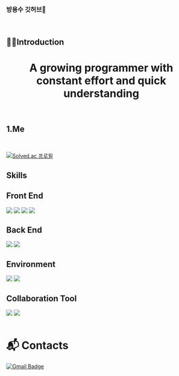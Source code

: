 ###  방용수 깃허브👋
 <br>
 <h2>🤽‍♂️Introduction</h2>
 <div align= center>
<h1>A growing programmer with constant effort and quick understanding</h1>
 </div>
 <br>
 <h2>1.Me</h2>
 
 
<br>

[![Solved.ac
프로필](http://mazassumnida.wtf/api/v2/generate_badge?boj=bbang9630)](https://solved.ac/bbang9630)


 <h2>Skills</h2>

<div align=left> 
  <h2>Front End</h2>
  <img src="https://img.shields.io/badge/html5-E34F26?style=for-the-badge&logo=html5&logoColor=white"> 
  <img src="https://img.shields.io/badge/css-1572B6?style=for-the-badge&logo=css3&logoColor=white"> 
  <img src="https://img.shields.io/badge/javascript-F7DF1E?style=for-the-badge&logo=javascript&logoColor=black"> 
  <img src="https://img.shields.io/badge/jquery-0769AD?style=for-the-badge&logo=jquery&logoColor=white">
  <br>
<h2>Back End</h2>
  <img src="https://img.shields.io/badge/spring-6DB33F?style=for-the-badge&logo=spring&logoColor=white"> 
   <img src="https://img.shields.io/badge/postgreSQL-4169E1?style=for-the-badge&logo=postgresql&logoColor=white">
  <h2>Environment</h2>
  <img src="https://img.shields.io/badge/amazonaws-232F3E?style=for-the-badge&logo=amazonaws&logoColor=white"> 
  <img src="https://img.shields.io/badge/apache tomcat-F8DC75?style=for-the-badge&logo=apachetomcat&logoColor=white">
  <br>
  <h2>Collaboration Tool</h2>
  <img src="https://img.shields.io/badge/github-181717?style=for-the-badge&logo=github&logoColor=white">
  <img src="https://img.shields.io/badge/git-F05032?style=for-the-badge&logo=git&logoColor=white">
  <br>
</div>
<br>

# :mailbox_with_mail: Contacts
[![Gmail Badge](https://img.shields.io/badge/Gmail-d14836?style=flat-square&logo=Gmail&logoColor=white&link=mailto:dragonwater0417@gmail.com)](mailto:dragonwater0417@gmail.com)

<!--
**BangYongSu/BangYongSu** is a ✨ _special_ ✨ repository because its `README.md` (this file) appears on your GitHub profile.

Here are some ideas to get you started:

- 🔭 I’m currently working on ...
- 🌱 I’m currently learning ...
- 👯 I’m looking to collaborate on ...
- 🤔 I’m looking for help with ...
- 💬 Ask me about ...
- 📫 How to reach me: ...
- 😄 Pronouns: ...
- ⚡ Fun fact: ...
-->
